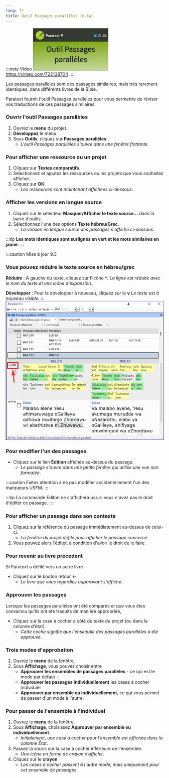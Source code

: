 ```yaml
---
lang: fr
title: Outil Passages parallèles (6.1a) 
---
```


:::note Video
[![ ](../media/6.1a.png)](https://vimeo.com/722138704)  
https://vimeo.com/722138704
:::

Les passages parallèles sont des passages similaires, mais très rarement identiques, dans différents livres de la Bible.

Paratext fournit l'outil Passages parallèles pour vous permettre de réviser vos traductions de ces passages similaires.

### Ouvrir l'outil Passages parallèles

1.  Ouvrez le **menu** du projet.
1.  **Développez** le menu.
1.  Sous **Outils**, cliquez sur **Passages parallèles**.
     -  *L'outil Passages parallèles s'ouvre dans une fenêtre flottante*.  

### Pour afficher une ressource ou un projet

1.  Cliquez sur **Textes comparatifs**.
1.  Sélectionnez et ajoutez les ressources ou les projets que vous souhaitez afficher.
1.  Cliquez sur **OK**.
     -  *Les ressources sont maintenant affichées ci-dessous*.

#####  

### Afficher les versions en langue source

1.  Cliquez sur le sélecteur **Masquer/Afficher le texte source…** dans la barre d'outils.
1.  Sélectionnez l'une des options **Texte hébreu/Grec**.
     -  *La version en langue source des passages s'affiche ci-dessous*.

:::tip
 **Les mots identiques sont surlignés en vert et les mots similaires en jaune**.
:::

:::caution Mise à jour 9.3
### Vous pouvez réduire le texte source en hébreu/grec
**Réduire** : A gauche du texte, cliquez sur l'icône **^**.
*La ligne est réduite avec le nom du texte et une icône d'expansion*.
  
**Développer** : Pour la développer à nouveau, cliquez sur le **v** 
*Le texte est à nouveau visible.* 
:::
![](../media/parallel-passage-greek-collapse.png)

### Pour modifier l'un des passages

-  Cliquez sur le lien **Édition** affichée au-dessus du passage.
     -  *Le passage s'ouvre dans une petite fenêtre qui utilise une vue non formatée*.

:::caution
Faites attention à ne pas modifier accidentellement l'un des marqueurs USFM.
:::

:::tip
La commande Editon ne s'affichera pas si vous n'avez pas le droit d'éditer ce passage.
:::

#####  

### Pour afficher un passage dans son contexte

1.  Cliquez sur la référence du passage immédiatement au-dessus de celui-ci.
     -  *La fenêtre du projet défile pour afficher le passage concerné*.
1.  Vous pouvez alors l'éditer, à condition d'avoir le droit de le faire.

### Pour revenir au livre précédent

Si Paratext a défilé vers un autre livre

-  Cliquez sur le bouton retour ←
    -  *Le livre que vous regardiez auparavant s'affiche*.

### Approuver les passages

Lorsque les passages parallèles ont été comparés et que vous êtes convaincu qu'ils ont été traduits de manière appropriée,

-  Cliquez sur la case à cocher à côté du texte du projet (ou dans la colonne d'état).
    -  *Cette coche signifie que l'ensemble des passages parallèles a été approuvé*.

### Trois modes d'approbation

1.  Ouvrez le **menu** de la fenêtre.
1.  Sous **Affichage**, vous pouvez choisir entre
    -  **Approuver les ensembles de passages parallèles** - ce qui est le mode par défaut -.
    -  **Approuver les passages individuellement** les cases à cocher individuel
    -  **Approuver par ensemble ou individuellement**, ce qui vous permet de passer d'un mode à l'autre.

### Pour passer de l'ensemble à l'individuel

1.  Ouvrez le **menu** de la fenêtre.
1.  Sous **Affichage**, choisissez **Approuver par ensemble ou individuellement**.
     -  *Initialement, une case à cocher pour l'ensemble est affichée dans la colonne État*.
1.  Passez la souris sur la case à cocher inférieure de l'ensemble.
     -  *Une icône en forme de crayon s'affiche*.
1.  Cliquez sur le **crayon**
     - *Les cases à cocher passent à l'autre mode, mais uniquement pour cet ensemble de passages*.
